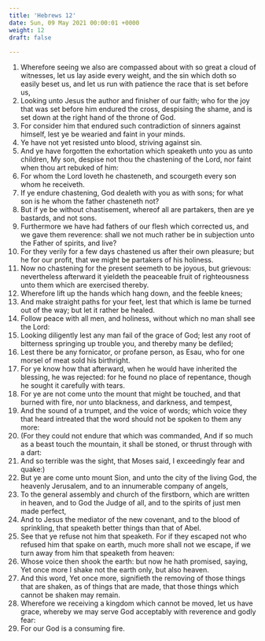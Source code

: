 ```yaml
---
title: 'Hebrews 12'
date: Sun, 09 May 2021 00:00:01 +0000
weight: 12
draft: false
  
---
```


1. Wherefore seeing we also are compassed about with so great a cloud of witnesses, let us lay aside every weight, and the sin which doth so easily beset us, and let us run with patience the race that is set before us,
2. Looking unto Jesus the author and finisher of our faith; who for the joy that was set before him endured the cross, despising the shame, and is set down at the right hand of the throne of God.
3. For consider him that endured such contradiction of sinners against himself, lest ye be wearied and faint in your minds.
4. Ye have not yet resisted unto blood, striving against sin.
5. And ye have forgotten the exhortation which speaketh unto you as unto children, My son, despise not thou the chastening of the Lord, nor faint when thou art rebuked of him:
6. For whom the Lord loveth he chasteneth, and scourgeth every son whom he receiveth.
7. If ye endure chastening, God dealeth with you as with sons; for what son is he whom the father chasteneth not?
8. But if ye be without chastisement, whereof all are partakers, then are ye bastards, and not sons.
9. Furthermore we have had fathers of our flesh which corrected us, and we gave them reverence: shall we not much rather be in subjection unto the Father of spirits, and live?
10. For they verily for a few days chastened us after their own pleasure; but he for our profit, that we might be partakers of his holiness.
11. Now no chastening for the present seemeth to be joyous, but grievous: nevertheless afterward it yieldeth the peaceable fruit of righteousness unto them which are exercised thereby.
12. Wherefore lift up the hands which hang down, and the feeble knees;
13. And make straight paths for your feet, lest that which is lame be turned out of the way; but let it rather be healed.
14. Follow peace with all men, and holiness, without which no man shall see the Lord:
15. Looking diligently lest any man fail of the grace of God; lest any root of bitterness springing up trouble you, and thereby many be defiled;
16. Lest there be any fornicator, or profane person, as Esau, who for one morsel of meat sold his birthright.
17. For ye know how that afterward, when he would have inherited the blessing, he was rejected: for he found no place of repentance, though he sought it carefully with tears.
18. For ye are not come unto the mount that might be touched, and that burned with fire, nor unto blackness, and darkness, and tempest,
19. And the sound of a trumpet, and the voice of words; which voice they that heard intreated that the word should not be spoken to them any more:
20. (For they could not endure that which was commanded, And if so much as a beast touch the mountain, it shall be stoned, or thrust through with a dart:
21. And so terrible was the sight, that Moses said, I exceedingly fear and quake:)
22. But ye are come unto mount Sion, and unto the city of the living God, the heavenly Jerusalem, and to an innumerable company of angels,
23. To the general assembly and church of the firstborn, which are written in heaven, and to God the Judge of all, and to the spirits of just men made perfect,
24. And to Jesus the mediator of the new covenant, and to the blood of sprinkling, that speaketh better things than that of Abel.
25. See that ye refuse not him that speaketh. For if they escaped not who refused him that spake on earth, much more shall not we escape, if we turn away from him that speaketh from heaven:
26. Whose voice then shook the earth: but now he hath promised, saying, Yet once more I shake not the earth only, but also heaven.
27. And this word, Yet once more, signifieth the removing of those things that are shaken, as of things that are made, that those things which cannot be shaken may remain.
28. Wherefore we receiving a kingdom which cannot be moved, let us have grace, whereby we may serve God acceptably with reverence and godly fear:
29. For our God is a consuming fire.
